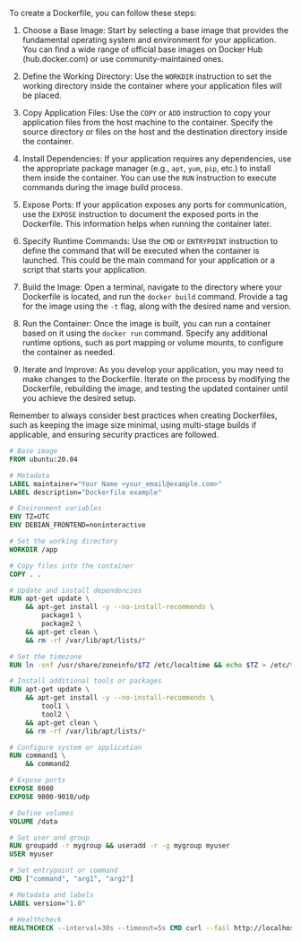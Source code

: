 To create a Dockerfile, you can follow these steps:

1. Choose a Base Image: Start by selecting a base image that provides the fundamental operating system and environment for your application. You can find a wide range of official base images on Docker Hub (hub.docker.com) or use community-maintained ones.
    
2. Define the Working Directory: Use the `WORKDIR` instruction to set the working directory inside the container where your application files will be placed.
    
3. Copy Application Files: Use the `COPY` or `ADD` instruction to copy your application files from the host machine to the container. Specify the source directory or files on the host and the destination directory inside the container.
    
4. Install Dependencies: If your application requires any dependencies, use the appropriate package manager (e.g., `apt`, `yum`, `pip`, etc.) to install them inside the container. You can use the `RUN` instruction to execute commands during the image build process.
    
5. Expose Ports: If your application exposes any ports for communication, use the `EXPOSE` instruction to document the exposed ports in the Dockerfile. This information helps when running the container later.
    
6. Specify Runtime Commands: Use the `CMD` or `ENTRYPOINT` instruction to define the command that will be executed when the container is launched. This could be the main command for your application or a script that starts your application.
    
7. Build the Image: Open a terminal, navigate to the directory where your Dockerfile is located, and run the `docker build` command. Provide a tag for the image using the `-t` flag, along with the desired name and version.
    
8. Run the Container: Once the image is built, you can run a container based on it using the `docker run` command. Specify any additional runtime options, such as port mapping or volume mounts, to configure the container as needed.
    
9. Iterate and Improve: As you develop your application, you may need to make changes to the Dockerfile. Iterate on the process by modifying the Dockerfile, rebuilding the image, and testing the updated container until you achieve the desired setup.
    

Remember to always consider best practices when creating Dockerfiles, such as keeping the image size minimal, using multi-stage builds if applicable, and ensuring security practices are followed.

```Dockerfile
# Base image
FROM ubuntu:20.04

# Metadata
LABEL maintainer="Your Name <your_email@example.com>"
LABEL description="Dockerfile example"

# Environment variables
ENV TZ=UTC
ENV DEBIAN_FRONTEND=noninteractive

# Set the working directory
WORKDIR /app

# Copy files into the container
COPY . .

# Update and install dependencies
RUN apt-get update \
    && apt-get install -y --no-install-recommends \
        package1 \
        package2 \
    && apt-get clean \
    && rm -rf /var/lib/apt/lists/*

# Set the timezone
RUN ln -snf /usr/share/zoneinfo/$TZ /etc/localtime && echo $TZ > /etc/timezone

# Install additional tools or packages
RUN apt-get update \
    && apt-get install -y --no-install-recommends \
        tool1 \
        tool2 \
    && apt-get clean \
    && rm -rf /var/lib/apt/lists/*

# Configure system or application
RUN command1 \
    && command2

# Expose ports
EXPOSE 8080
EXPOSE 9000-9010/udp

# Define volumes
VOLUME /data

# Set user and group
RUN groupadd -r mygroup && useradd -r -g mygroup myuser
USER myuser

# Set entrypoint or command
CMD ["command", "arg1", "arg2"]

# Metadata and labels
LABEL version="1.0"

# Healthcheck
HEALTHCHECK --interval=30s --timeout=5s CMD curl --fail http://localhost:8080/health || exit 1

```